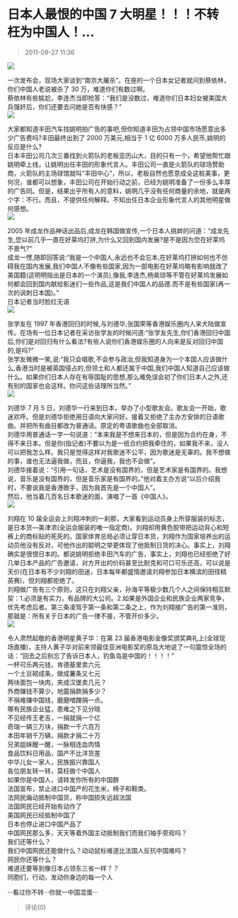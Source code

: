 # 日本人最恨的中国 7 大明星！！！不转枉为中国人！...

> 2011-09-27 11:36

[![](http://ddns.4a1801.life:5244/d/NAS/Qzone_wyf/Blogs/images/0551156B.webp)](http://ddns.4a1801.life:5244/d/NAS/Qzone_wyf/Blogs/images/0551156B.webp)

一次发布会，现场大家谈到“南京大屠杀”。在座的一个日本女记者就问到蔡依林，你们中国人老说被杀了 30 万，难道你们有数过啊。  
蔡依林有些尴尬，李连杰当即抢答：“我们是没数过，难道你们日本妇女被美国大兵强奸后，你们还要去问她是否有快感？”  
[](http://b13.photo.store.qq.com/http_imgload.cgi?/rurl4_b=b1028e51f0ba37f5cf29de7e2ed96a0ddb0e1f73588f9ea0d60ad851929a0a254648e7d633385637330fef706020984d32da5c88b4050663d81715c7f7c9fc9dcd253e82d8d9a763c9d6ca39ac0e8b472315b136)[![](http://ddns.4a1801.life:5244/d/NAS/Qzone_wyf/Blogs/images/8548EC9F.webp)](http://ddns.4a1801.life:5244/d/NAS/Qzone_wyf/Blogs/images/8548EC9F.webp)

大家都知道丰田汽车找姚明拍广告的事吧,但你知道丰田为占领中国市场愿意出多少广告费吗?丰田最终出到了 2000 万美元,相当于 1 亿 6000 万多人民币,姚明的反应是什么?  
日本丰田公司几次三番找到火箭队的老板亚历山大，目的只有一个，希望他帮忙跟姚明牵上线，让姚明出任丰田的形象代言人。丰田公司一直是火箭队的球场赞助商，火箭队的主场球馆就叫“丰田中心”，所以，老板自然也愿意成全这桩美事，更何况，谁都可以想象，丰田公司在开始行动之前，已经为姚明准备了一份多么丰厚的广告同。但是，结果出乎所有人的意料，姚明几乎没有任何商量的余地，就是两个字：不行。而且，不提供任何解释。不知出任日本企业形象代言人的其他明星做何感想。  
[](http://b5.photo.store.qq.com/http_imgload.cgi?/rurl4_b=b1028e51f0ba37f5cf29de7e2ed96a0d37124c42f5770c09167673d22e264674820701c8e47e152d07a0a03ca1119aff241678ef1dd927075d893b332e7beb67ad582f8b3f66a8eb651683a3b27c1cfb2f36fda3)[![](http://ddns.4a1801.life:5244/d/NAS/Qzone_wyf/Blogs/images/6D9B96AA.gif)](http://ddns.4a1801.life:5244/d/NAS/Qzone_wyf/Blogs/images/6D9B96AA.gif)

2005 年成龙作品神话出品后,成龙在韩国做宣传,一个日本人挑衅的问道：“成龙先生,您以前几乎一直在好莱坞打拼,为什么又回到国内发展?是不是因为您在好莱坞不景气?”  
成龙一愣,随即回答说:“我是一个中国人,永远也不会忘本,在好莱坞打拼如何也不仿碍我在国内发展,我们中国人不像有些国家,因为一部电影在好莱坞略有影响就改了美国籍(这明明指出是日本的一个演员),像我,李连杰,杨紫琼等不管在好莱坞发展如何都会回到国内献给影迷们一些作品,这是我们中国人的品德.而不是有些国家(再一次的讽刺日本国)。”  
日本记者当时脸红无语  
[](http://b4.photo.store.qq.com/http_imgload.cgi?/rurl4_b=b1028e51f0ba37f5cf29de7e2ed96a0de9c0608cecc3fbb0c82f9172114f15f67453343a3e8db1985c2abc205ee1c1544bddf3d930e679b0b12429513242efd358be520443462aad22ce53786e66b594b5f67973)[![](http://ddns.4a1801.life:5244/d/NAS/Qzone_wyf/Blogs/images/F625D37C.webp)](http://ddns.4a1801.life:5244/d/NAS/Qzone_wyf/Blogs/images/F625D37C.webp)

张学友在 1997 年香港回归的时候,与刘德华,张国荣等香港娱乐圈内人来大陆做宣传。在场有一位日本记者在采访张学友的时候问道:“张学友先生,你们香港回归中国后,你们是对回归有什么看法?有些人说你们香港娱乐圈的人向来是反对回归中国的,是吗?”  
张学友微微一笑,说:“我只会唱歌,不会参与政治,但我知道身为一个本国人应该做什么,香港当时是被英国侵占的,但领土和人都还属于中国,我们中国人知道自己应该做什么。如果你们日本人存在有辱国耻的思想,那么难免误会初了你们日本人之外,还有别的国家也会这样。你问这些话理所当然。”  
[](http://b5.photo.store.qq.com/http_imgload.cgi?/rurl4_b=b1028e51f0ba37f5cf29de7e2ed96a0d3b7173d1fca1881d754844db6ae878217d1c0f43f878a2e6c74da4075562d830c91ba7f3e41723687524edc4719fe4fad8e43902ee61fdc52f6a3a8554b6856f30ce8ed8)[![](http://ddns.4a1801.life:5244/d/NAS/Qzone_wyf/Blogs/images/BD0687F3.gif)](http://ddns.4a1801.life:5244/d/NAS/Qzone_wyf/Blogs/images/BD0687F3.gif)

刘德华 7 月 5 日，刘德华一行来到日本，举办了小型歌友会。歌友会一开始，歌迷欢呼。但是刘德华拒绝用日语向大家问好。接着又拒绝了主办方安排的日语歌曲。并把所有曲目都改为普通话。原定的粤语歌曲也全部取消。  
刘德华用普通话一字一句说道：“本来我是不想来日本的，但是因为合约在身，不得不来日本。但是你(指记者)不要以为是一纸合约把我牵住的，如果我不来，没人可以把我怎么样。我只是觉得这样对我歌迷不公平，因为歌迷是无辜的。我不想做的事，谁也无法逼我做，而且，你逼我，我也不会做”。  
刘德华接着说：“引用一句话，艺术是没有国界的，但是艺术家是有国界的。我想说，音乐是没有国界的，但是音乐家是有国界的。”他对着主办方说“以后介绍我时，不要说我是香港歌手，因为我首先是一个中国人”。  
然后，他当着几百名日本歌迷的面，演唱了一首《中国人》。  
[](http://b5.photo.store.qq.com/http_imgload.cgi?/rurl4_b=b1028e51f0ba37f5cf29de7e2ed96a0d53bb11f291623ae24e21a7cf282b9bb40240b52ba692e13433ee36390cd5484fdfd999c192321430555c91c0595a0da0f8038df2105fc487c324ce9ca7e9d0bcab2fd0a9)[![](http://ddns.4a1801.life:5244/d/NAS/Qzone_wyf/Blogs/images/6133319A.webp)](http://ddns.4a1801.life:5244/d/NAS/Qzone_wyf/Blogs/images/6133319A.webp)

刘翔在 10 届全运会上刘翔冲刺的一刹那，大家看到运动员身上所穿服装的标志，是日本货―美津浓(全运会服装的唯一指定商)。刘翔却用黄色胶带把运动背心和短裤上的商标贴的死死的。国家体育总局必须让穿日本货，刘翔作为国家培养出的运动员他没有反对，可他作出的聪明之举更体现了他抵制日货的决心。事实上，刘翔确实是很恨日本的。都说姚明拒绝丰田汽车的广告，事实上，刘翔也已经拒绝了好几单日本产品的广告邀请，对方开出的价码甚至比耐克和可口可乐还高，可以说是天价(在日本有不少刘翔的田迷，日本每年都盛情邀请刘翔参加日本横滨的田径精英赛)，但刘翔都拒绝了。  
刘翔做广告有三个原则，这只在刘翔父亲，孙海平等极少数几个人之间保持相互默契：1.必须是有实力，有品牌的大公司。2.如果是外国企业和民族企业两家竞争，优先考虑后者。第三条凌驾于第一条和第二条之上，作为刘翔接广告的第一准则，那就是：所有关于日本的广告一律不接，不管开价多少。  
[](http://b13.photo.store.qq.com/http_imgload.cgi?/rurl4_b=b1028e51f0ba37f5cf29de7e2ed96a0d63cd31702e580da41502ae1f7417afb474744273f9feac0f1983a0b79144f53a832f2a288129a68c47af4405dcce3055cd83492c7a7cba9f831d9c1b20c7d42b6548c0e6)[![](http://ddns.4a1801.life:5244/d/NAS/Qzone_wyf/Blogs/images/A0364BCE.webp)](http://ddns.4a1801.life:5244/d/NAS/Qzone_wyf/Blogs/images/A0364BCE.webp)

令人肃然起敬的香港明星黄子华：在第 23 届香港电影金像奖颁奖典礼上(全球现场直播)，主持人黄子华对前来领最佳亚洲电影奖的原岛大地说了一句震惊全场的话：“回去之后别忘了告诉日本人，钓鱼岛是中国的！！！！”  
一杯可乐两元钱，肯德基里卖六元  
一个土豆砌成条，做成薯条又七元  
两块面包一块肉，夹成汉堡卖几元？  
外商赚钱不算少，地震捐款捐多少？  
不捐难赚中国钱，磨磨噌蹭捐一点。  
哪有民族企业猛，患难之下见分晓  
不见经传王老吉，一捐就捐一个亿  
奇瑞一辆三万块，捐款一千六百万  
本田年销千万辆，捐款才捐二十万  
兄弟姐妹醒一醒，一脉相连血肉情  
食品饮料日用品，国产不比洋货差  
中华儿女一家人，民族振兴靠国人  
各位朋友转一转，莫枉做个中国人  
如果你是中国人，请转发你所有的中国群  
法国宣布，禁止进口中国产的花生米，椅子和鞋类。  
法网民煽动抵制中国货，称中国损失远超法国  
法国网民已经开始有动作了  
美国网民已经抵制中国了  
日本也停止进口中国产品了  
中国网民那么多，天天等着外国主动抵制我们而我们袖手旁观吗？  
我们还等什么？  
我们中国网民还能做什么？动动鼠标难道比法国人反抗中国难吗？  
网民你还等什么？  
难道还要等到像日本占领东三省一样？？  
同胞们，行动，发动你身边的每一个人

···看过你不转···你就一中国混蛋···

> 评论(0)
